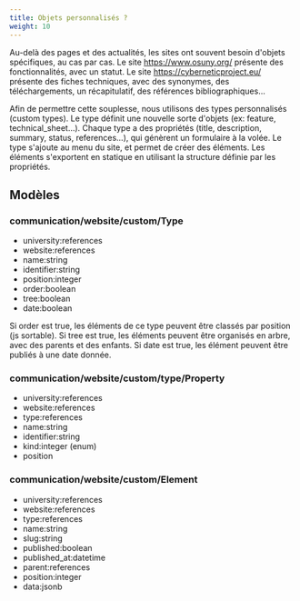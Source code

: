 ```yaml
---
title: Objets personnalisés ?
weight: 10
---
```


Au-delà des pages et des actualités, les sites ont souvent besoin d'objets spécifiques, au cas par cas.
Le site https://www.osuny.org/ présente des fonctionnalités, avec un statut.
Le site https://cyberneticproject.eu/ présente des fiches techniques, avec des synonymes, des téléchargements, un récapitulatif, des références bibliographiques...


Afin de permettre cette souplesse, nous utilisons des types personnalisés (custom types).
Le type définit une nouvelle sorte d'objets (ex: feature, technical_sheet...).
Chaque type a des propriétés (title, description, summary, status, references...), qui génèrent un formulaire à la volée.
Le type s'ajoute au menu du site, et permet de créer des éléments.
Les éléments s'exportent en statique en utilisant la structure définie par les propriétés.

## Modèles

### communication/website/custom/Type
- university:references
- website:references
- name:string
- identifier:string
- position:integer
- order:boolean
- tree:boolean
- date:boolean


Si order est true, les éléments de ce type peuvent être classés par position (js sortable).
Si tree est true, les éléments peuvent être organisés en arbre, avec des parents et des enfants.
Si date est true, les élément peuvent être publiés à une date donnée.


### communication/website/custom/type/Property
- university:references
- website:references
- type:references
- name:string
- identifier:string
- kind:integer (enum)
- position


### communication/website/custom/Element
- university:references
- website:references
- type:references
- name:string
- slug:string
- published:boolean
- published_at:datetime
- parent:references
- position:integer
- data:jsonb
